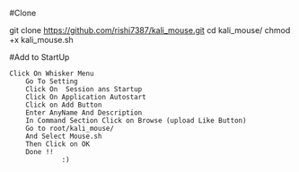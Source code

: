 #Clone

git clone  https://github.com/rishi7387/kali_mouse.git
cd kali_mouse/
chmod +x kali_mouse.sh

#Add to StartUp


    Click On Whisker Menu 
		Go To Setting 
		Click On  Session ans Startup 
		Click On Application Autostart
		Click on Add Button 
		Enter AnyName And Description
		In Command Section Click on Browse (upload Like Button)
		Go to root/kali_mouse/
		And Select Mouse.sh
		Then Click on OK
		Done !!
		 		 :)
         
